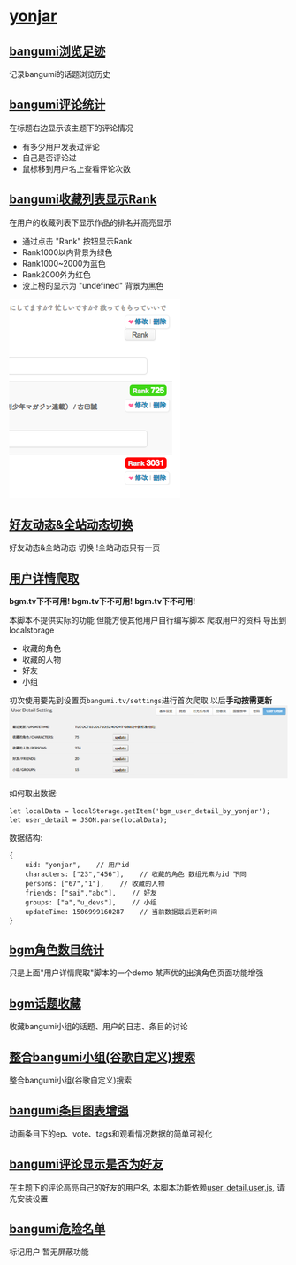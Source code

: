 # [yonjar](https://bgm.tv/user/yonjar)

## [bangumi浏览足迹](https://github.com/bangumi/scripts/blob/master/yonjar/topic_history.user.js?raw=true)

记录bangumi的话题浏览历史

## [bangumi评论统计](https://github.com/bangumi/scripts/blob/master/yonjar/comments_detail.user.js?raw=true)

在标题右边显示该主题下的评论情况 

- 有多少用户发表过评论 
- 自己是否评论过 
- 鼠标移到用户名上查看评论次数

## [bangumi收藏列表显示Rank](https://github.com/bangumi/scripts/blob/master/yonjar/show_rank.user.js?raw=true)

在用户的收藏列表下显示作品的排名并高亮显示		

- 通过点击 "Rank" 按钮显示Rank
- Rank1000以内背景为绿色 
- Rank1000~2000为蓝色 
- Rank2000外为红色 
- 没上榜的显示为 "undefined" 背景为黑色

![bangumi收藏列表显示Rank效果](images/show_rank_demo1.png)

## [好友动态&全站动态切换](https://github.com/bangumi/scripts/blob/master/yonjar/timeline_switch.user.js?raw=true)

好友动态&全站动态 切换
!全站动态只有一页

## [用户详情爬取](https://github.com/bangumi/scripts/blob/master/yonjar/user_detail.user.js?raw=true)

**bgm.tv下不可用!**
**bgm.tv下不可用!**
**bgm.tv下不可用!**

本脚本不提供实际的功能 但能方便其他用户自行编写脚本
爬取用户的资料 导出到localstorage

- 收藏的角色
- 收藏的人物
- 好友
- 小组

初次使用要先到设置页`bangumi.tv/settings`进行首次爬取 以后**手动按需更新**
![用户详情爬取设置](images/user_detail_demo1.png)

如何取出数据:

	let localData = localStorage.getItem('bgm_user_detail_by_yonjar');
	let user_detail = JSON.parse(localData);

数据结构:

	{
		uid: "yonjar",    // 用户id
		characters: ["23","456"],    // 收藏的角色 数组元素为id 下同
		persons: ["67","1"],    // 收藏的人物
		friends: ["sai","abc"],    // 好友
		groups: ["a","u_devs"],    // 小组
		updateTime: 1506999160287    // 当前数据最后更新时间
	}

## [bgm角色数目统计](https://github.com/bangumi/scripts/blob/master/yonjar/character_plus.user.js?raw=true)

只是上面"用户详情爬取"脚本的一个demo
某声优的出演角色页面功能增强

## [bgm话题收藏](https://github.com/bangumi/scripts/blob/master/yonjar/topic_collect.user.js?raw=true)

收藏bangumi小组的话题、用户的日志、条目的讨论

## [整合bangumi小组(谷歌自定义)搜索](https://github.com/bangumi/scripts/blob/master/yonjar/google_search.user.js?raw=true)

整合bangumi小组(谷歌自定义)搜索

## [bangumi条目图表增强](https://github.com/bangumi/scripts/blob/master/yonjar/subject_charts.user.js?raw=true)

动画条目下的ep、vote、tags和观看情况数据的简单可视化

## [bangumi评论显示是否为好友](https://github.com/bangumi/scripts/blob/master/yonjar/who_is_my_friend.user.js?raw=true)

在主题下的评论高亮自己的好友的用户名, 本脚本功能依赖[user_detail.user.js](https://github.com/bangumi/scripts/blob/master/yonjar/user_detail.user.js?raw=true), 请先安装设置

## [bangumi危险名单](https://github.com/bangumi/scripts/blob/master/yonjar/dangerous_list.user.js?raw=true)

标记用户 暂无屏蔽功能